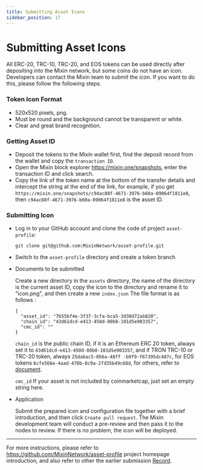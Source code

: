 ```yaml
---
title: Submitting Asset Icons
sidebar_position: 17
---
```


# Submitting Asset Icons

All ERC-20, TRC-10, TRC-20, and EOS tokens can be used directly after depositing into the Mixin network, but some coins do not have an icon. Developers can contact the Mixin team to submit the icon. If you want to do this, please follow the following steps.

### Token Icon Format
  
- 520x520 pixels, png.
- Must be round and the background cannot be transparent or white.
- Clear and great brand recognition.

### Getting Asset ID

- Deposit the tokens to the Mixin wallet first, find the deposit record from the wallet and copy the `transaction ID`.
- Open the Mixin block explorer https://mixin.one/snapshots, enter the transaction ID and click search.
- Copy the link of the token name at the bottom of the transfer details and intercept the string at the end of the link, for example, if you get `https://mixin.one/snapshots/c94ac88f-4671-3976-b60a-09064f1811e8`, then `c94ac88f-4671-3976-b60a-09064f1811e8` is the asset ID.

### Submitting Icon

- Log in to your GitHub account and clone the code of project `asset-profile`:

   `git clone git@github.com:MixinNetwork/asset-profile.git`

- Switch to the `asset-profile` directory and create a token branch

- Documents to be submitted
  
  Create a new directory in the `assets` directory, the name of the directory is the current asset ID, copy the icon to the directory and rename it to "icon.png", and then create a new `index.json` The file format is as follows :

  ```
  {
    "asset_id": "7b55bf4e-3f37-3cfa-bca5-3d30d72ab820",
    "chain_id": "43d61dcd-e413-450d-80b8-101d5e903357",
    "cmc_id": ""
  }
  ```

  `chain_id` is the public chain ID, if it is an Ethereum ERC 20 token, always set it to `43d61dcd-e413-450d-80b8-101d5e903357`, and if TRON TRC-10 or TRC-20 token, always `25dabac5-056a-48ff -b9f9-f67395dc407c`, for EOS tokens `6cfe566e-4aad-470b-8c9a-2fd35b49c68d`, for others, refer to [document](../concepts/chain).

  `cmc_id` If your asset is not included by coinmarketcap, just set an empty string here.

- Application

  Submit the prepared icon and configuration file together with a brief introduction, and then click `Create pull request`. The Mixin development team will conduct a pre-review and then pass it to the nodes to review. If there is no problem, the icon will be deployed.

---
For more instructions, please refer to https://github.com/MixinNetwork/asset-profile project homepage introduction, and also refer to other the earlier submission [Record](https://github.com/MixinNetwork/asset-profile/commit/37c50161cbb0d9cdfd2387b1adb5837a601260a6 ).

